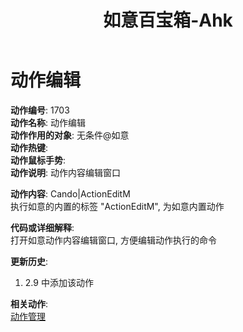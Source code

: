 ﻿---  
layout: default  
title: 如意百宝箱-Ahk  
description: 如意百宝箱-Ahk 动作介绍  
---  
<link rel="stylesheet" href="../actions/css/atom-one-light.min.css">  
<script src="../actions/js/highlight.min.js"></script>  
<script>hljs.highlightAll();</script>  
  
# [](#header-2) 动作编辑  
**动作编号**: 1703  
**动作名称**: 动作编辑  
**动作作用的对象**: 无条件@如意  
**动作热键**:   
**动作鼠标手势**:   
**动作说明**: 动作内容编辑窗口  
  
**动作内容**: Cando|ActionEditM  
执行如意的内置的标签 "ActionEditM", 为如意内置动作  
  
**代码或详细解释**:  
打开如意动作内容编辑窗口, 方便编辑动作执行的命令  
  
**更新历史**:  
1. 2.9 中添加该动作  
  
**相关动作**:  
[动作管理](1192.md)